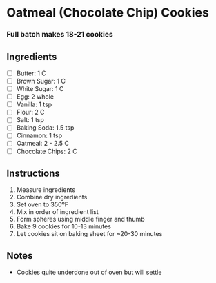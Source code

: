 # Oatmeal (Chocolate Chip) Cookies

### Full batch makes 18-21 cookies

## Ingredients
- [ ] Butter: 1 C
- [ ] Brown Sugar: 1 C
- [ ] White Sugar: 1 C
- [ ] Egg: 2 whole
- [ ] Vanilla: 1 tsp
- [ ] Flour: 2 C
- [ ] Salt: 1 tsp
- [ ] Baking Soda: 1.5 tsp
- [ ] Cinnamon: 1 tsp
- [ ] Oatmeal: 2 - 2.5 C
- [ ] Chocolate Chips: 2 C

## Instructions
1. Measure ingredients
2. Combine dry ingredients
3. Set oven to 350ºF
4. Mix in order of ingredient list
5. Form spheres using middle finger and thumb
6. Bake 9 cookies for 10-13 minutes
7. Let cookies sit on baking sheet for ~20-30 minutes

## Notes
- Cookies quite underdone out of oven but will settle
